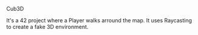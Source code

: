 Cub3D

It's a 42 project where a Player walks arround the map.
It uses Raycasting to create a fake 3D environment.
